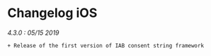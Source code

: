 Changelog iOS
=============

*4.3.0 : 05/15 2019*

	+ Release of the first version of IAB consent string framework
